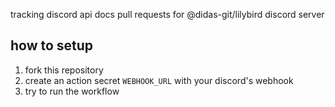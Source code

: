 tracking discord api docs pull requests for @didas-git/lilybird discord server

## how to setup

1. fork this repository
2. create an action secret `WEBHOOK_URL` with your discord's webhook
3. try to run the workflow

